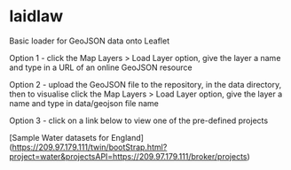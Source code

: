# laidlaw

Basic loader for GeoJSON data onto Leaflet

Option 1 - click the Map Layers > Load Layer option, give the layer a name and type in a URL of an online GeoJSON resource

Option 2 - upload the GeoJSON file to the repository, in the data directory, then to visualise click the Map Layers > Load Layer option, give the layer a name and type in data/geojson file name

Option 3 - click on a link below to view one of the pre-defined projects

[Sample Water datasets for England]    (https://209.97.179.111/twin/bootStrap.html?project=water&projectsAPI=https://209.97.179.111/broker/projects)

